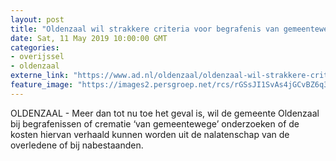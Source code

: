 ```yaml
---
layout: post
title: "Oldenzaal wil strakkere criteria voor begrafenis van gemeentewege"
date: Sat, 11 May 2019 10:00:00 GMT
categories: 
- overijssel 
- oldenzaal 
externe_link: "https://www.ad.nl/oldenzaal/oldenzaal-wil-strakkere-criteria-voor-begrafenis-van-gemeentewege~a849511b/"
feature_image: "https://images2.persgroep.net/rcs/rGSsJI1SvAs4jGCvBZ6q3qOFj6c/diocontent/146127940/_fitwidth/400/?appId=21791a8992982cd8da851550a453bd7f&quality=0.7"
---
```


OLDENZAAL - Meer dan tot nu toe het geval is, wil de gemeente Oldenzaal bij begrafenissen of crematie ‘van gemeentewege’ onderzoeken of de kosten hiervan verhaald kunnen worden uit de nalatenschap van de overledene of bij nabestaanden.
